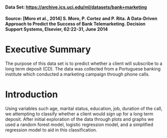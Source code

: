 #### Data Set: https://archive.ics.uci.edu/ml/datasets/bank+marketing
#### Source: [Moro et al., 2014] S. Moro, P. Cortez and P. Rita. A Data-Driven Approach to Predict the Success of Bank Telemarketing. Decision Support Systems, Elsevier, 62:22-31, June 2014

# Executive Summary
The purpose of this data set is to predict whether a client will subscribe to a long term deposit (CD). The data was collected from a Portuguese banking institute which conducted a marketing campaign through phone calls. 

# Introduction
Using variables such age, marital status, education, job, duration of the call, we attempting to classify whether a client would sign up for a long term deposit. After initial exploration of the data through plots and graphs we used a random forest model, logistic regression model, and a simplified regression model to aid in this classification. 